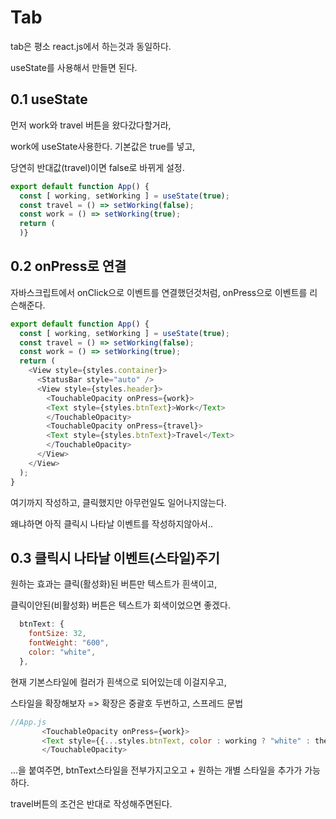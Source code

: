 # Tab 

tab은 평소 react.js에서 하는것과 동일하다.

useState를 사용해서 만들면 된다.

## 0.1 useState

먼저 work와 travel 버튼을 왔다갔다할거라,

work에 useState사용한다. 기본값은 true를 넣고,

당연히 반대값(travel)이면 false로 바뀌게 설정.

```js
export default function App() {
  const [ working, setWorking ] = useState(true);
  const travel = () => setWorking(false);
  const work = () => setWorking(true);
  return (
  )}
 ```


 ## 0.2 onPress로 연결

자바스크립트에서 onClick으로 이벤트를 연결했던것처럼, onPress으로 이벤트를 리슨해준다.

```js
export default function App() {
  const [ working, setWorking ] = useState(true);
  const travel = () => setWorking(false);
  const work = () => setWorking(true);
  return (
    <View style={styles.container}>
      <StatusBar style="auto" />
      <View style={styles.header}>
        <TouchableOpacity onPress={work}>
        <Text style={styles.btnText}>Work</Text>
        </TouchableOpacity>
        <TouchableOpacity onPress={travel}>
        <Text style={styles.btnText}>Travel</Text>
        </TouchableOpacity>
      </View>
    </View>
  );
}
```
여기까지 작성하고, 클릭했지만 아무런일도 일어나지않는다.

왜냐하면 아직 클릭시 나타날 이벤트를 작성하지않아서..

 ## 0.3 클릭시 나타날 이벤트(스타일)주기

 원하는 효과는 클릭(활성화)된 버튼만 텍스트가 흰색이고,

 클릭이안된(비활성화) 버튼은 텍스트가 회색이었으면 좋겠다.

```js
  btnText: {
    fontSize: 32,
    fontWeight: "600",
    color: "white",
  },
```
 현재 기본스타일에 컬러가 흰색으로 되어있는데 이걸지우고,

 스타일을 확장해보자 => 확장은 중괄호 두번하고, 스프레드 문법

 ```js
 //App.js
        <TouchableOpacity onPress={work}>
        <Text style={{...styles.btnText, color : working ? "white" : theme.gray}}>Work</Text>
        </TouchableOpacity>
 ```

 ...을 붙여주면, btnText스타일을 전부가지고오고 + 원하는 개별 스타일을 추가가 가능하다.

 travel버튼의 조건은 반대로 작성해주면된다.